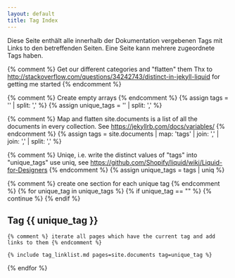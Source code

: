 ```yaml
---
layout: default
title: Tag Index
---
```


Diese Seite enthält alle innerhalb der Dokumentation vergebenen Tags mit Links to den betreffenden Seiten.
Eine Seite kann mehrere zugeordnete Tags haben.

{% comment %}
Get our different categories and "flatten" them
Thx to http://stackoverflow.com/questions/34242743/distinct-in-jekyll-liquid for getting me started
{% endcomment %}

{% comment %} Create empty arrays {% endcomment %}
{% assign tags = '' | split: ',' %}
{% assign unique_tags = '' | split: ',' %}

{% comment %} 
Map and flatten 
site.documents is a list of all the documents in every collection. See https://jekyllrb.com/docs/variables/
{% endcomment %}
{% assign tags =  site.documents | map: 'tags' | join: ',' | join: ',' | split: ',' %}

{% comment %} Uniqe, i.e. write the distinct values of "tags" into "unique_tags" 
use uniq, see https://github.com/Shopify/liquid/wiki/Liquid-for-Designers
{% endcomment %}
{% assign unique_tags = tags | uniq %}

{% comment %} create one section for each unique tag {% endcomment %}
{% for unique_tag in unique_tags %}
	{% if unique_tag == "" %}
		{% continue %}
	{% endif %}
## Tag {{ unique_tag }}

	{% comment %} iterate all pages which have the current tag and add links to them {% endcomment %}
	
	{% include tag_linklist.md pages=site.documents tag=unique_tag %}

{% endfor %}


	
	
